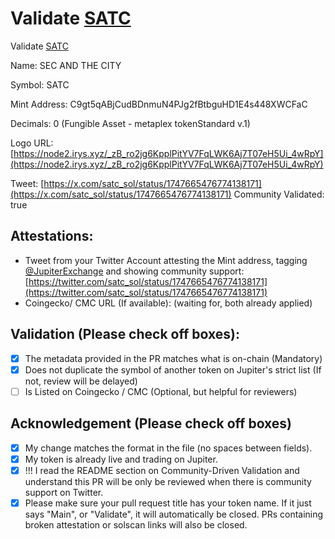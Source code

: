 # Validate [SATC](https://solscan.io/token/C9gt5qABjCudBDnmuN4PJg2fBtbguHD1E4s448XWCFaC)

Validate [SATC](https://solscan.io/token/C9gt5qABjCudBDnmuN4PJg2fBtbguHD1E4s448XWCFaC#metadata)

Name: SEC AND THE CITY

Symbol: SATC

Mint Address: C9gt5qABjCudBDnmuN4PJg2fBtbguHD1E4s448XWCFaC

Decimals: 0 (Fungible Asset - metaplex tokenStandard v.1)

Logo URL: [https://node2.irys.xyz/_zB_ro2jg6KpplPitYV7FqLWK6Aj7T07eH5Ui_4wRpY](https://node2.irys.xyz/_zB_ro2jg6KpplPitYV7FqLWK6Aj7T07eH5Ui_4wRpY)

Tweet: [https://x.com/satc_sol/status/1747665476774138171](https://x.com/satc_sol/status/1747665476774138171)
Community Validated: true

## Attestations:
- Tweet from your Twitter Account attesting the Mint address, tagging [@JupiterExchange](https://twitter.com/JupiterExchange) and showing community support: [https://twitter.com/satc_sol/status/1747665476774138171](https://twitter.com/satc_sol/status/1747665476774138171)
- Coingecko/ CMC URL (If available): (waiting for, both already applied)

## Validation (Please check off boxes):
- [x] The metadata provided in the PR matches what is on-chain (Mandatory)
- [x] Does not duplicate the symbol of another token on Jupiter's strict list (If not, review will be delayed)
- [ ] Is Listed on Coingecko / CMC (Optional, but helpful for reviewers)  

## Acknowledgement (Please check off boxes)
- [x] My change matches the format in the file (no spaces between fields).
- [x] My token is already live and trading on Jupiter.
- [x] !!! I read the README section on Community-Driven Validation and understand this PR will be only be reviewed when there is community support on Twitter.
- [x] Please make sure your pull request title has your token name. If it just says "Main", or "Validate", it will automatically be closed. PRs containing broken attestation or solscan links will also be closed.
